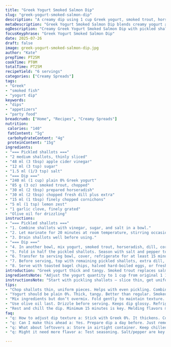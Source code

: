 ```yaml
---
title: "Greek Yogurt Smoked Salmon Dip"
slug: "greek-yogurt-smoked-salmon-dip"
description: "A creamy dip using 1 cup Greek yogurt, smoked trout, horseradish, and fresh dill. Pickled shallots sit briefly in apple cider vinegar with sugar and salt. Capers swapped for finely chopped cornichons. Lemon zest replaces fresh lemon juice, giving a bright twist. Olive oil finishes. Chill the dip to let flavors meld. Serve with toasted bagel chips or crudités. Prep and marinate times slightly adjusted for better texture and depth."
metaDescription: "Greek Yogurt Smoked Salmon Dip blends creamy yogurt and smoked trout. Pickled shallots add sweetness, horseradish gives bite. Serve with chips."
ogDescription: "Creamy Greek Yogurt Smoked Salmon Dip with pickled shallots and horseradish. Perfect for snacks with chips or veggies. Easy and flavorful."
focusKeyphrase: "Greek Yogurt Smoked Salmon Dip"
date: 2025-07-26
draft: false
image: greek-yogurt-smoked-salmon-dip.jpg
author: "Kate"
prepTime: PT25M
cookTime: PT0M
totalTime: PT25M
recipeYield: "6 servings"
categories: ["Creamy Spreads"]
tags:
- "Greek"
- "smoked fish"
- "yogurt dip"
keywords:
- "dips"
- "appetizers"
- "party food"
breadcrumb: ["Home", "Recipes", "Creamy Spreads"]
nutrition: 
 calories: "140"
 fatContent: "5g"
 carbohydrateContent: "4g"
 proteinContent: "15g"
ingredients:
- "=== Pickled shallots ==="
- "2 medium shallots, thinly sliced"
- "48 ml (3 tbsp) apple cider vinegar"
- "12 ml (3 tsp) sugar"
- "1.5 ml (1/3 tsp) salt"
- "=== Dip ==="
- "240 ml (1 cup) plain 0% Greek yogurt"
- "85 g (3 oz) smoked trout, chopped"
- "30 ml (2 tbsp) prepared horseradish"
- "30 ml (2 tbsp) chopped fresh dill plus extra"
- "15 ml (1 tbsp) finely chopped cornichons"
- "5 ml (1 tsp) lemon zest"
- "1 garlic clove, finely grated"
- "Olive oil for drizzling"
instructions:
- "=== Pickled shallots ==="
- "1. Combine shallots with vinegar, sugar, and salt in a bowl."
- "2. Let marinate for 20 minutes at room temperature, stirring occasionally."
- "3. Drain shallots well before using."
- "=== Dip ==="
- "4. In another bowl, mix yogurt, smoked trout, horseradish, dill, cornichons, lemon zest, and garlic."
- "5. Fold in half the pickled shallots. Season with salt and pepper to taste."
- "6. Transfer to serving bowl, cover, refrigerate for at least 15 minutes to meld flavors."
- "7. Before serving, top with remaining pickled shallots, extra dill, and drizzle with olive oil."
- "8. Serve with toasted bagel chips, halved hard-boiled eggs, or fresh vegetables."
introduction: "Greek yogurt thick and tangy. Smoked trout replaces salmon, richer flavor. Pickled shallots cut sharpness with mild sweetness. Horseradish adds bite, dill freshens. A splash of lemon zest wakes it up – brighter than juice, more aromatic. Cornichons instead of capers; crunchier, slightly tart. Olive oil drizzle slicks the top, makes it shine. Resting time key. Flavors mingle when cold. Snacks get elevated. Bone marrow bread or classic bagel chips both good. Hard boiled eggs, halved, little extra protein. Fresh veggies for crunch and healthy contrast. Simple ingredients. Quick hands. Diverse paired foods. The mix of creamy, pickled, smoky, herbal, and bright. Said no more, dabble in it yourself."
ingredientsNote: "Adjust the yogurt quantity to 1 cup from original 1 1/2 cups for thicker dip, making flavors more concentrated. Smoked trout exchanged for smoked salmon—subtle difference in flavor and texture. Cornichons replace capers; prepares similar salty tang with a crunch contrast. Use lemon zest instead of juice for lift without added moisture. Keep garlic finely grated—not minced—to distribute without overpowering. Shallots marinated a little longer (20 minutes) than original to mellow raw sharpness, yet retain pungency. Stir occasionally while marinating to ensure even pickling. Olive oil added just before serving; losing it in the fridge dampens the gloss and flavor impact."
instructionsNote: "Start with pickling shallots — slice thin, get uniform pieces. Combine with apple cider vinegar, sugar, salt. Let them sit 20 minutes, stirring now and then for even flavor. Drain thoroughly to avoid excess liquid in dip at the end. In separate bowl mix yogurt with chopped smoked trout, horseradish, dill, chopped cornichons, lemon zest, garlic. Incorporate half of pickled shallots in the dip; save rest for garnishing. Refine seasoning with salt, pepper. Cover bowl, chill min 15 minutes to let flavors marry fully. When ready to serve, mound dip, scatter remaining pickled shallots on top, sprinkle dill and drizzle olive oil for shine and richness. Present with crunchy chips or fresh veggies. Avoid adding olive oil before refrigerating—it dulls taste and texture."
tips:
- "Chop shallots thin, uniform pieces. Helps with even pickling. Combine with vinegar, sugar, salt. Stir those shallots during the marinating. 20 minutes at room temp. Keeps them crisp."
- "Yogurt should be plain 0%. Thick, tangy. Better than regular. Smoked trout gives richness. Swap for salmon if needed. Just know, flavor will shift slightly. Texture too."
- "Mix ingredients but don’t overmix. Fold gently to maintain texture. Half the shallots into the dip. Reserve half for topping. Season with salt and pepper before chilling. Rest enhances flavor."
- "Use olive oil last. Drizzle before serving. Keeps dip glossy. Refrigerating with it mixes flavor poorly. Taste dulls. Avoid. Opt for bagel chips or fresh veggies for serving. Adds contrast."
- "Rest and chill the dip. Minimum 15 minutes is key. Melding flavors matter. Grab a spoon. Serve with crunchy dippers. Balance creamy with crunchy."
faq:
- "q: How to adjust dip texture a: Stick with Greek 0%. It thickens. Controls flavor. Swap smoked trout for salmon as another option. Flavor changes."
- "q: Can I make this ahead a: Yes. Prepare dip a day before. Just remember, don’t add oil. Dulls taste in fridge. Pickled shallots keep well too."
- "q: What about leftovers a: Store in airtight container. Keep chilled. Use within two days. Great on fresh bread. Or, try with egg dishes."
- "q: Might it need more flavor a: Test seasoning. Salt/pepper are key. Adjust to taste. Lemon zest brightens too. Add it slowly for balance."

---
```

